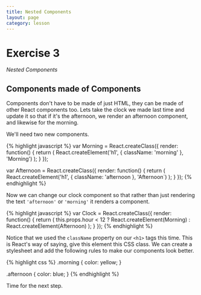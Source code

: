 ```yaml
---
title: Nested Components
layout: page
category: lesson
---
```


# Exercise 3
_Nested Components_

## Components made of Components
Components don't have to be made of just HTML, they can be made of other React components too. Lets take the clock we made last time and update it so that if it's the afternoon, we render an afternoon component, and likewise for the morning.

We'll need two new components.

{% highlight javascript %}
var Morning = React.createClass({
  render: function() {
    return (
      React.createElement('h1', { className: 'morning' }, 'Morning')
    );
  }
});

var Afternoon = React.createClass({
  render: function() {
    return (
      React.createElement('h1', { className: 'afternoon }, 'Afternoon`)
    );
  }
});
{% endhighlight %}

Now we can change our clock component so that rather than just rendering the text `'afternoon'` or `'morning'` it renders a component.

{% highlight javascript %}
var Clock = React.createClass({
  render: function() {
    return (
      this.props.hour < 12 ? React.createElement(Morning) : React.createElement(Afternoon) 
    );
  }
});
{% endhighlight %}

Notice that we used the `className` property on our `<h1>` tags this time. This is React's way of saying, give this element this CSS class. We can create a stylesheet and add the following rules to make our components look better.

{% highlight css %}
.morning {
  color: yellow;
}

.afternoon {
  color: blue;
}
{% endhighlight %}

Time for the next step.

